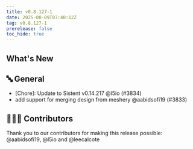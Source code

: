 ```yaml
---
title: v0.8.127-1
date: 2025-08-09T07:40:12Z
tag: v0.8.127-1
prerelease: false
toc_hide: true
---
```


## What's New
## 🔤 General
- [Chore]: Update to Sistent v0.14.217 @l5io (#3834)
- add support for merging design from meshery @aabidsofi19 (#3833)

## 👨🏽‍💻 Contributors

Thank you to our contributors for making this release possible:
@aabidsofi19, @l5io and @leecalcote
